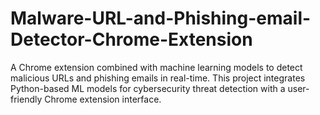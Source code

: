 # Malware-URL-and-Phishing-email-Detector-Chrome-Extension
A Chrome extension combined with machine learning models to detect malicious URLs and phishing emails in real-time. This project integrates Python-based ML models for cybersecurity threat detection with a user-friendly Chrome extension interface.
